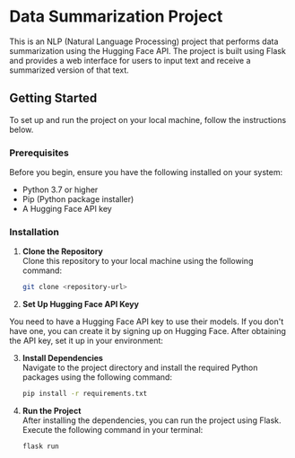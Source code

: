# Data Summarization Project

This is an NLP (Natural Language Processing) project that performs data summarization using the Hugging Face API. The project is built using Flask and provides a web interface for users to input text and receive a summarized version of that text.

## Getting Started

To set up and run the project on your local machine, follow the instructions below.

### Prerequisites

Before you begin, ensure you have the following installed on your system:

- Python 3.7 or higher
- Pip (Python package installer)
- A Hugging Face API key

### Installation

1. **Clone the Repository**  
   Clone this repository to your local machine using the following command:
   ```bash
   git clone <repository-url>


2. **Set Up Hugging Face API Keyy**  


You need to have a Hugging Face API key to use their models. If you don't have one, you can create it by signing up on Hugging Face. After obtaining the API key, set it up in your environment:

3. **Install Dependencies**  
Navigate to the project directory and install the required Python packages using the following command:
    ```bash
    pip install -r requirements.txt


4. **Run the Project**  
After installing the dependencies, you can run the project using Flask. Execute the following command in your terminal:
     ```bash
    flask run

